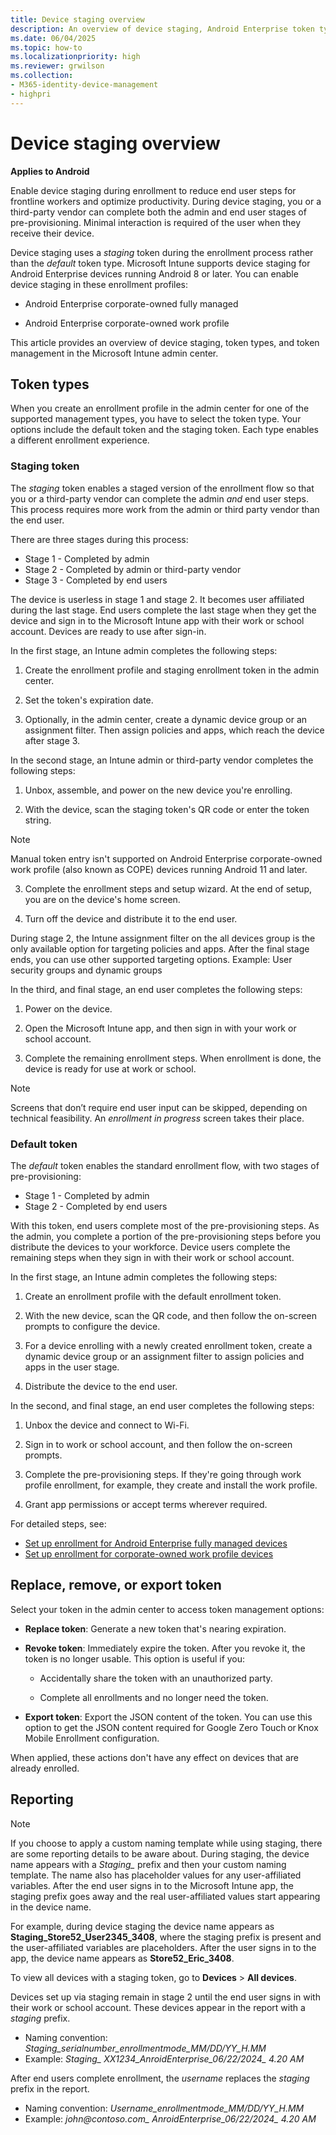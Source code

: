 ```yaml
---
title: Device staging overview
description: An overview of device staging, Android Enterprise token types, and token management in Microsoft Intune.
ms.date: 06/04/2025
ms.topic: how-to
ms.localizationpriority: high
ms.reviewer: grwilson
ms.collection:
- M365-identity-device-management
- highpri
---
```


# Device staging overview

**Applies to Android**

Enable device staging during enrollment to reduce end user steps for frontline workers and optimize productivity. During device staging, you or a third-party vendor can complete both the admin and end user stages of pre-provisioning. Minimal interaction is required of the user when they receive their device.

Device staging uses a *staging* token during the enrollment process rather than the *default* token type. Microsoft Intune supports device staging for Android Enterprise devices running Android 8 or later. You can enable device staging in these enrollment profiles:

* Android Enterprise corporate-owned fully managed

* Android Enterprise corporate-owned work profile

This article provides an overview of device staging, token types, and token management in the Microsoft Intune admin center.

## Token types

When you create an enrollment profile in the admin center for one of the supported management types, you have to select the token type. Your options include the default token and the staging token. Each type enables a different enrollment experience.

### Staging token

The *staging* token enables a staged version of the enrollment flow so that you or a third-party vendor can complete the admin *and* end user steps. This process requires more work from the admin or third party vendor than the end user.

There are three stages during this process:

-  Stage 1 - Completed by admin
-  Stage 2 - Completed by admin or third-party vendor
-  Stage 3 - Completed by end users

The device is userless in stage 1 and stage 2. It becomes user affiliated during the last stage. End users complete the last stage when they get the device and sign in to the Microsoft Intune app with their work or school account. Devices are ready to use after sign-in.

In the first stage, an Intune admin completes the following steps:

1. Create the enrollment profile and staging enrollment token in the admin center.

1. Set the token's expiration date.

1. Optionally, in the admin center, create a dynamic device group or an assignment filter. Then assign policies and apps, which reach the device after stage 3.

In the second stage, an Intune admin or third-party vendor completes the following steps:

1. Unbox, assemble, and power on the new device you're enrolling.

2. With the device, scan the staging token's QR code or enter the token string.

> [!NOTE]
> Manual token entry isn't supported on Android Enterprise corporate-owned work profile (also known as COPE) devices running Android 11 and later.

3. Complete the enrollment steps and setup wizard. At the end of setup, you are on the device's home screen.

4. Turn off the device and distribute it to the end user.

During stage 2, the Intune assignment filter on the all devices group is the only available option for targeting policies and apps. After the final stage ends, you can use other supported targeting options. Example: User security groups and dynamic groups

In the third, and final stage, an end user completes the following steps:

1. Power on the device.

1. Open the Microsoft Intune app, and then sign in with your work or school account.

1. Complete the remaining enrollment steps. When enrollment is done, the device is ready for use at work or school.

> [!NOTE]
> Screens that don’t require end user input can be skipped, depending on technical feasibility. An *enrollment in progress* screen takes their place.

### Default token

The *default* token enables the standard enrollment flow, with two stages of pre-provisioning:

-  Stage 1 - Completed by admin
-  Stage 2 - Completed by end users

With this token, end users complete most of the pre-provisioning steps. As the admin, you complete a portion of the pre-provisioning steps before you distribute the devices to your workforce. Device users complete the remaining steps when they sign in with their work or school account.

In the first stage, an Intune admin completes the following steps:

1. Create an enrollment profile with the default enrollment token.

1. With the new device, scan the QR code, and then follow the on-screen prompts to configure the device.

1. For a device enrolling with a newly created enrollment token, create a dynamic device group or an assignment filter to assign policies and apps in the user stage.

1. Distribute the device to the end user.

In the second, and final stage, an end user completes the following steps:

1. Unbox the device and connect to Wi-Fi.

1. Sign in to work or school account, and then follow the on-screen prompts.

1. Complete the pre-provisioning steps. If they're going through work profile enrollment, for example, they create and install the work profile.

1. Grant app permissions or accept terms wherever required.

For detailed steps, see:

- [Set up enrollment for Android Enterprise fully managed devices](android-fully-managed-enroll.md)
- [Set up enrollment for corporate-owned work profile devices](android-corporate-owned-work-profile-enroll.md)

## Replace, remove, or export token
Select your token in the admin center to access token management options:

- **Replace token**: Generate a new token that's nearing expiration.

- **Revoke token**: Immediately expire the token. After you revoke it, the token is no longer usable. This option is useful if you:

  - Accidentally share the token with an unauthorized party.

  - Complete all enrollments and no longer need the token.

- **Export token**: Export the JSON content of the token. You can use this option to get the JSON content required for Google Zero Touch or Knox Mobile Enrollment configuration.

When applied, these actions don't have any effect on devices that are already enrolled.

## Reporting
>[!NOTE]
> If you choose to apply a custom naming template while using staging, there are some reporting details to be aware about. During staging, the device name appears with a *Staging_* prefix and then your custom naming template. The name also has placeholder values for any user-affiliated variables. After the end user signs in to the Microsoft Intune app, the staging prefix goes away and the real user-affiliated values start appearing in the device name.
>
> For example, during device staging the device name appears as **Staging_Store52_User2345_3408**, where the staging prefix is present and the user-affiliated variables are placeholders. After the user signs in to the app, the device name appears as **Store52_Eric_3408**.

To view all devices with a staging token, go to **Devices** > **All devices**.

Devices set up via staging remain in stage 2 until the end user signs in with their work or school account. These devices appear in the report with a *staging* prefix.

* Naming convention: *Staging_serialnumber_enrollmentmode_MM/DD/YY_H.MM*
* Example: *Staging_ XX1234_AnroidEnterprise_06/22/2024_ 4.20 AM*

After end users complete enrollment, the *username* replaces the *staging* prefix in the report.

* Naming convention: *Username_enrollmentmode_MM/DD/YY_H.MM*
* Example: *john@contoso.com_ AnroidEnterprise_06/22/2024_ 4.20 AM*

